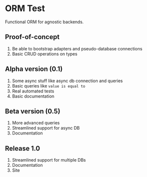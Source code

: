 # ORM Test

Functional ORM for agnostic backends.

## Proof-of-concept

1. Be able to bootstrap adapters and pseudo-database connections
2. Basic CRUD operations on types

## Alpha version (0.1)

1. Some async stuff like async db connection and queries
2. Basic queries like `value is equal to`
3. Real automated tests
4. Basic documentation

## Beta version (0.5)

1. More advanced queries
2. Streamlined support for async DB
3. Documentation

## Release 1.0

1. Streamlined support for multiple DBs
2. Documentation
3. Site
